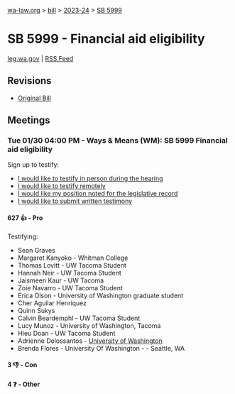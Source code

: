 [wa-law.org](/) > [bill](/bill/) > [2023-24](/bill/2023-24/) > [SB 5999](/bill/2023-24/sb/5999/)

# SB 5999 - Financial aid eligibility
[leg.wa.gov](https://app.leg.wa.gov/billsummary?BillNumber=5999&Year=2023&Initiative=false) | [RSS Feed](./rss.xml)

## Revisions
* [Original Bill](1/)

## Meetings
### Tue 01/30 04:00 PM - Ways & Means (WM): SB 5999 Financial aid eligibility
Sign up to testify:
* [I would like to testify in person during the hearing](https://app.leg.wa.gov/csi/Testifier/Add?chamber=House&mId=31842&aId=158152&caId=23679&tId=1)
* [I would like to testify remotely](https://app.leg.wa.gov/csi/Testifier/Add?chamber=House&mId=31842&aId=158152&caId=23679&tId=2)
* [I would like my position noted for the legislative record](https://app.leg.wa.gov/csi/Testifier/Add?chamber=House&mId=31842&aId=158152&caId=23679&tId=3)
* [I would like to submit written testimony](https://app.leg.wa.gov/csi/Testifier/Add?chamber=House&mId=31842&aId=158152&caId=23679&tId=4)

#### 627 👍 - Pro
Testifying:
* Sean Graves
* Margaret Kanyoko - Whitman College
* Thomas Lovitt - UW Tacoma Student
* Hannah Neir - UW Tacoma Student
* Jaismeen Kaur - UW Tacoma
* Zoie Navarro - UW Tacoma Student
* Erica Olson - University of Washington graduate student
* Cher Aguilar Henriquez
* Quinn Sukys
* Calvin Beardemphl - UW Tacoma Student
* Lucy Munoz - University of Washington, Tacoma
* Hieu Doan - UW Tacoma Student
* Adrienne Delossantos - [University of Washington](/org/university_of_washington/)
* Brenda Flores - University Of Washington -  - Seattle, WA

#### 3 👎 - Con

#### 4 ❓ - Other
